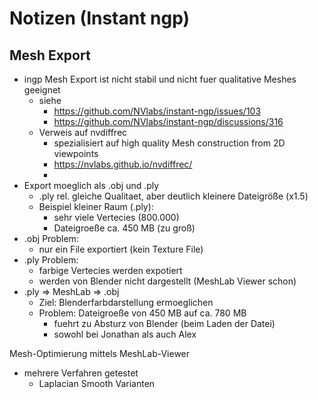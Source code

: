 # Notizen (Instant ngp)


## Mesh Export

+ ingp Mesh Export ist nicht stabil und nicht fuer qualitative Meshes geeignet
	+ siehe
		+ https://github.com/NVlabs/instant-ngp/issues/103
		+ https://github.com/NVlabs/instant-ngp/discussions/316
	+ Verweis auf nvdiffrec
		+ spezialisiert auf high quality Mesh construction from 2D viewpoints
		+ https://nvlabs.github.io/nvdiffrec/
		+
+ Export moeglich als .obj und .ply
	+ .ply rel. gleiche  Qualitaet, aber deutlich kleinere Dateigröße (x1.5)
	+ Beispiel kleiner Raum (.ply):
		+ sehr viele Vertecies (800.000)
		+ Dateigroeße ca. 450 MB (zu groß)
+ .obj Problem:
	+ nur ein File exportiert (kein Texture File) 
+ .ply Problem:
	+ farbige Vertecies werden expotiert
	+ werden von Blender nicht dargestellt (MeshLab Viewer schon)
+ .ply => MeshLab => .obj
	+ Ziel: Blenderfarbdarstellung ermoeglichen
	+ Problem: Dateigroeße von 450 MB auf ca. 780 MB
		+ fuehrt zu Absturz von Blender (beim Laden der Datei)
		+ sowohl bei Jonathan als auch Alex

	
Mesh-Optimierung mittels MeshLab-Viewer
+ mehrere Verfahren getestet
	+ Laplacian Smooth Varianten


